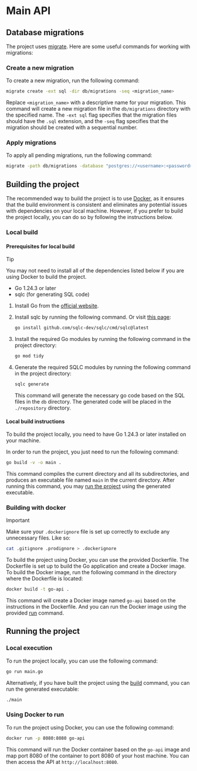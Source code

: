 # Main API

## Database migrations

The project uses [migrate](https://github.com/golang-migrate/migrate/). Here
are some useful commands for working with migrations:

### Create a new migration

To create a new migration, run the following command:

```sh
migrate create -ext sql -dir db/migrations -seq <migration_name>
```

Replace `<migration_name>` with a descriptive name for your migration. This
command will create a new migration file in the `db/migrations` directory with
the specified name. The `-ext sql` flag specifies that the migration files
should have the `.sql` extension, and the `-seq` flag specifies that the
migration should be created with a sequential number.

### Apply migrations

To apply all pending migrations, run the following command:

```sh
migrate -path db/migrations -database "postgres://<username>:<password>@<host>:<port>/<database>?sslmode=disable" -verbose up
```

<!-- ### Rollback migrations

To rollback the last applied migration, run the following command:

```sh
migrate -path db/migrations -database "postgres://<username>:<password>@<host>:<port>/<database>?sslmode=disable" down
``` -->

## Building the project

The recommended way to build the project is to use [Docker](#building-with-docker),
as it ensures that the build environment is consistent and eliminates any potential
issues with dependencies on your local machine. However, if you prefer to build the
project locally, you can do so by following the instructions below.

### Local build

#### Prerequisites for local build

> [!TIP]
> You may not need to install all of the dependencies listed below if you are
> using Docker to build the project.

- Go 1.24.3 or later
- sqlc (for generating SQL code)

1. Install Go from the [official website](https://golang.org/dl/).
2. Install sqlc by running the following command. Or
visit [this page](https://docs.sqlc.dev/en/latest/overview/install.html#installing-sqlc):

    ```sh
    go install github.com/sqlc-dev/sqlc/cmd/sqlc@latest
    ```

3. Install the required Go modules by running the following command in the
project directory:

    ```sh
    go mod tidy
    ```

4. Generate the required SQLC modules by running the following command in the
project directory:

    ```sh
    sqlc generate
    ```

   This command will generate the necessary go code based on the SQL files
   in the `db` directory. The generated code will be placed in the `./repository`
   directory.

#### Local build instructions

To build the project locally, you need to have Go 1.24.3 or later installed on your
machine.

In order to run the project, you just need to run the following command:

```sh
go build -v -o main .
```

This command compiles the current directory and all its subdirectories, and produces
an executable file named `main` in the current directory. After running this
command, you may [run the project](#local-execution) using the generated executable.

### Building with docker

> [!IMPORTANT]
> Make sure your `.dockerignore` file is set up correctly to exclude any
> unnecessary files. Like so:

```sh
cat .gitignore .prodignore > .dockerignore
```

To build the project using Docker, you can use the provided Dockerfile. The
Dockerfile is set up to build the Go application and create a Docker image.
To build the Docker image, run the following command in the directory where the
Dockerfile is located:

```sh
docker build -t go-api .
```

This command will create a Docker image named `go-api` based on the instructions
in the Dockerfile. And you can run the Docker image using the provided
[run](#using-docker-to-run) command.

## Running the project

### Local execution

To run the project locally, you can use the following command:

```sh
go run main.go
```

Alternatively, if you have built the project using the
[build](#local-build-instructions) command, you can run the generated executable:

```sh
./main
```

### Using Docker to run

To run the project using Docker, you can use the following command:

```sh
docker run -p 8080:8080 go-api
```

This command will run the Docker container based on the `go-api` image and map
port 8080 of the container to port 8080 of your host machine. You can then
access the API at `http://localhost:8080`.

